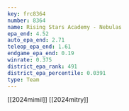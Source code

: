 ```yaml
---
key: frc8364
number: 8364
name: Rising Stars Academy - Nebulas
epa_end: 4.52
auto_epa_end: 2.71
teleop_epa_end: 1.61
endgame_epa_end: 0.19
winrate: 0.375
district_epa_rank: 491
district_epa_percentile: 0.0391
type: Team
---
```

[[2024mimil]]
[[2024mitry]]
